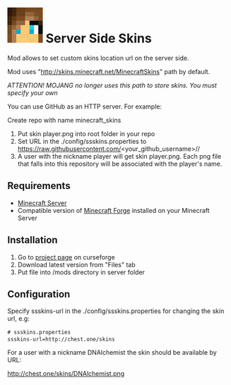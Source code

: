 # ![GitHub Logo](images/logo.svg) Server Side Skins 

Mod allows to set custom skins location url on the server side.

Mod uses "http://skins.minecraft.net/MinecraftSkins" path by default.

*ATTENTION! MOJANG no longer uses this path to store skins. You must specify your own*

You can use GitHub as an HTTP server.
For example:

Create repo with name minecraft_skins
1. Put skin player.png into root folder in your repo
2. Set URL in the ./config/ssskins.properties to https://raw.githubusercontent.com/<your_github_username>/<repository>/<branch>
3. A user with the nickname player will get skin player.png.
Each png file that falls into this repository will be associated with the player's name.

## Requirements

* [Minecraft Server](https://minecraft.net/ru-ru/download/server)
* Compatible version of [Minecraft Forge](https://files.minecraftforge.net/) installed on your Minecraft Server

## Installation

1. Go to [project page](https://minecraft.curseforge.com/projects/ssskins) on curseforge 
2. Download latest version from "Files" tab
3. Put file into /mods directory in server folder  


## Configuration

Specify ssskins-url in the ./config/ssskins.properties for changing the skin url, e.g:

    # ssskins.properties
    ssskins-url=http://chest.one/skins

For a user with a nickname DNAlchemist the skin should be available by URL: 

http://chest.one/skins/DNAlchemist.png

